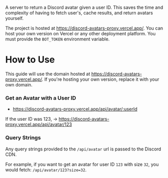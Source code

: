 A server to return a Discord avatar given a user ID. This saves the time and complexity of having to fetch user's, cache results, and return avatars yourself.

The project is hosted at https://discord-avatars-proxy.vercel.app/. You can host your own version on Vercel or any other deployment platform. You must provide the `BOT_TOKEN` environment variable.

# How to Use
This guide will use the domain hosted at https://discord-avatars-proxy.vercel.app/. If you're hosting your own version, replace it with your own domain.

### Get an Avatar with a User ID
- https://discord-avatars-proxy.vercel.app/api/avatar/:userId

If the user ID was 123, -> https://discord-avatars-proxy.vercel.app/api/avatar/123

### Query Strings

Any query strings provided to the `/api/avatar` url is passed to the Discord CDN.

For example, if you want to get an avatar for user ID `123` with size `32`, you would fetch: `/api/avatar/123?size=32`.
